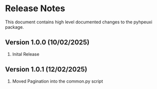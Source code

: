 # Release Notes
This document contains high level documented changes to the pyhpeuxi package.

## Version 1.0.0 (10/02/2025) 
1. Inital Release

## Version 1.0.1 (12/02/2025) 
1. Moved Pagination into the common.py script 